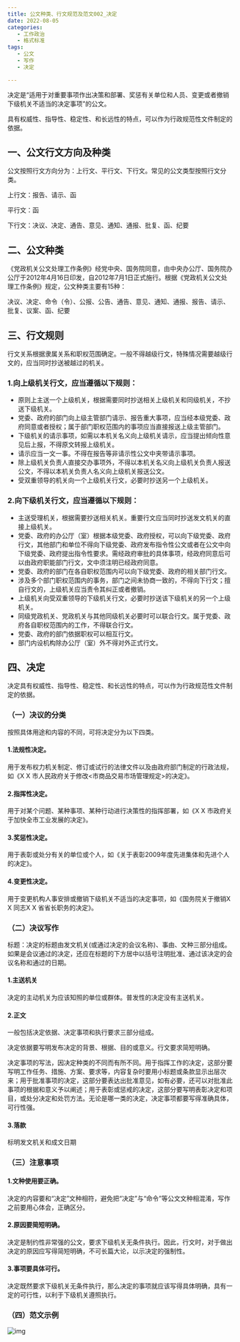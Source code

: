 ```yaml
---
title: 公文种类、行文规范及范文002_决定
date: 2022-08-05 
categories:
   - 工作政治
   - 格式标准
tags: 
   - 公文
   - 写作
   - 决定

---
```


决定是“适用于对重要事项作出决策和部署、奖惩有关单位和人员、变更或者撤销下级机关不适当的决定事项”的公文。
<!-- more -->
具有权威性、指导性、稳定性、和长远性的特点，可以作为行政规范性文件制定的依据。

## 一、公文行文方向及种类

公文按照行文方向分为：上行文、平行文、下行文。常见的公文类型按照行文分类。

上行文：报告、请示、函

平行文：函

下行文：决议、决定、通告、意见、通知、通报、批复、函、纪要


## 二、公文种类

《党政机关公文处理工作条例》经党中央、国务院同意，由中央办公厅、国务院办公厅于2012年4月16日印发，自2012年7月1日正式施行。根据《党政机关公文处理工作条例》规定，公文种类主要有15种：

决议、决定、命令（令）、公报、公告、通告、意见、通知、通报、报告、请示、批复、议案、函、纪要

## 三、行文规则
行文关系根据隶属关系和职权范围确定。一般不得越级行文，特殊情况需要越级行文的，应当同时抄送被越过的机关。
### 1.向上级机关行文，应当遵循以下规则：
- 原则上主送一个上级机关，根据需要同时抄送相关上级机关和同级机关，不抄送下级机关。
- 党委、政府的部门向上级主管部门请示、报告重大事项，应当经本级党委、政府同意或者授权；属于部门职权范围内的事项应当直接报送上级主管部门。
- 下级机关的请示事项，如需以本机关名义向上级机关请示，应当提出倾向性意见后上报，不得原文转报上级机关。
- 请示应当一文一事。不得在报告等非请示性公文中夹带请示事项。
- 除上级机关负责人直接交办事项外，不得以本机关名义向上级机关负责人报送公文，不得以本机关负责人名义向上级机关报送公文。
- 受双重领导的机关向一个上级机关行文，必要时抄送另一个上级机关。

### 2.向下级机关行文，应当遵循以下规则：
- 主送受理机关，根据需要抄送相关机关。重要行文应当同时抄送发文机关的直接上级机关。
- 党委、政府的办公厅（室）根据本级党委、政府授权，可以向下级党委、政府行文，其他部门和单位不得向下级党委、政府发布指令性公文或者在公文中向下级党委、政府提出指令性要求。需经政府审批的具体事项，经政府同意后可以由政府职能部门行文，文中须注明已经政府同意。
- 党委、政府的部门在各自职权范围内可以向下级党委、政府的相关部门行文。
- 涉及多个部门职权范围内的事务，部门之间未协商一致的，不得向下行文；擅自行文的，上级机关应当责令其纠正或者撤销。
- 上级机关向受双重领导的下级机关行文，必要时抄送该下级机关的另一个上级机关。
- 同级党政机关、党政机关与其他同级机关必要时可以联合行文。属于党委、政府各自职权范围内的工作，不得联合行文。
- 党委、政府的部门依据职权可以相互行文。
- 部门内设机构除办公厅（室）外不得对外正式行文。

## 四、决定

决定具有权威性、指导性、稳定性、和长远性的特点，可以作为行政规范性文件制定的依据。

### （一）决议的分类

按照具体用途和内容的不同，可将决定分为以下四类。

#### 1.法规性决定。
用于发布权力机关制定、修订或试行的法律文件以及由政府部门制定的行政法规，如《X X 市人民政府关于修改<市商品交易市场管理规定>的决定》。

#### 2.指挥性决定。
用于对某个问题、某种事项、某种行动进行决策性的指挥部署，如《X X 市政府关于加快全市工业发展的决定》。

#### 3.奖惩性决定。
用于表彰或处分有关的单位或个人，如《关于表彰2009年度先进集体和先进个人的决定》。

#### 4.变更性决定。
用于变更机构人事安排或撤销下级机关不适当的决定事项，如《国务院关于撤销X X 同志X X 省省长职务的决定》。

### （二）决议写作

标题：决定的标题由发文机关(或通过决定的会议名称)、事由、文种三部分组成。如果是会议通过的决定，还应在标题的下方居中以括号注明批准、通过该决定的会议名称和通过的日期。

#### 1.主送机关
决定的主动机关为应该知照的单位或群体。普发性的决定没有主送机关。

#### 2.正文
一般包括决定依据、决定事项和执行要求三部分组成。

​决定依据要写明发布决定的背景、根据、目的或意义。行文要求简短明确。

​决定事项的写法，因决定种类的不同而有所不同。用于指挥工作的决定，这部分要写明工作任务、措施、方案、要求等，内容复杂时要用小标题或条款显示出层次来；用于批准事项的决定，这部分要表达出批准意见，如有必要，还可以对批准此事项的根据和意义予以阐述；用于表彰或惩戒的决定，这部分要写明表彰决定和项目，或处分决定和处罚方法。无论是哪一类的决定，决定事项都要写得准确具体，可行性强。

#### 3.落款
标明发文机关和成文日期

### （三）注意事项

#### 1.文种使用要正确。
决定的内容要和“决定”文种相符，避免把“决定”与“命令”等公文文种相混淆，写作之前要用心体会，正确区分。

#### 2.原因要简短明确。
决定是制约性非常强的公文，要求下级机关无条件执行。因此，行文时，对于做出决定的原因应写得简短明确，不可长篇大论，以示决定的强制性。

#### 3.事项要具体可行。
决定既然要求下级机关无条件执行，那么决定的事项就应该写得具体明确，具有一定的可行性，以利于下级机关遵照执行。

### （四）范文示例


![img](https://pic1.zhimg.com/80/v2-b44b96f736c2325e4255192e6d1055ec_1440w.jpg)
